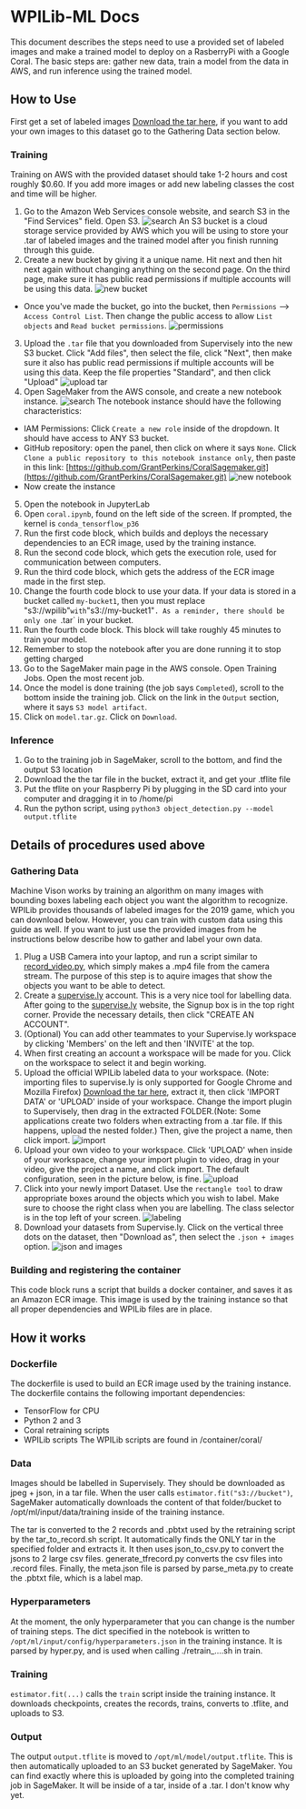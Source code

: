 # WPILib-ML Docs

This document describes the steps need to use a provided set of labeled images and make a trained model to deploy on a RasberryPi with a Google Coral. The basic steps are: gather new data, train a model from the data in AWS, and run inference using the trained model.

## How to Use

First get a set of labeled images [Download the tar here](https://github.com/GrantPerkins/CoralSagemaker/releases/download/v1/WPILib.tar), if you want to add your own images to this dataset go to the Gathering Data section below.

### Training

Training on AWS with the provided dataset should take 1-2 hours and cost roughly $0.60. If you add more images or add new labeling classes the cost and time will be higher.

1. Go to the Amazon Web Services console website, and search S3 in the "Find Services" field. Open S3. ![search](https://github.com/GrantPerkins/CoralSagemaker/blob/master/docs/search-s3.png) An S3 bucket is a cloud storage service provided by AWS which you will be using to store your .tar of labeled images and the trained model after you finish running through this guide.
2. Create a new bucket by giving it a unique name. Hit next and then hit next again without changing anything on the second page. On the third page, make sure it has public read permissions if multiple accounts will be using this data. ![new bucket](https://github.com/GrantPerkins/CoralSagemaker/blob/master/docs/new-bucket.png)
- Once you've made the bucket, go into the bucket, then `Permissions` --> `Access Control List`. Then change the public access to allow `List objects` and `Read bucket permissions`. ![permissions](https://github.com/GrantPerkins/CoralSagemaker/blob/master/docs/bucket-permissions.png)
3. Upload the `.tar` file that you downloaded from Supervisely into the new S3 bucket. Click "Add files", then select the file, click "Next", then make sure it also has public read permissions if multiple accounts will be using this data. Keep the file properties "Standard", and then click "Upload" ![upload tar](https://github.com/GrantPerkins/CoralSagemaker/blob/master/docs/upload-tar.png)
4. Open SageMaker from the AWS console, and create a new notebook instance. ![search](https://github.com/GrantPerkins/CoralSagemaker/blob/master/docs/search-sagemaker.png) The notebook instance should have the following characteristics:
 - IAM Permissions: Click `Create a new role` inside of the dropdown. It should have access to ANY S3 bucket.
 - GitHub repository: open the panel, then click on where it says `None`. Click `Clone a public repository to this notebook instance only`, then paste in this link: [https://github.com/GrantPerkins/CoralSagemaker.git](https://github.com/GrantPerkins/CoralSagemaker.git) ![new notebook](https://github.com/GrantPerkins/CoralSagemaker/blob/master/docs/new-notebook.png)
 - Now create the instance
5. Open the notebook in JupyterLab
6. Open `coral.ipynb`, found on the left side of the screen. If prompted, the kernel is `conda_tensorflow_p36`
7. Run the first code block, which builds and deploys the necessary dependencies to an ECR image, used by the training instance.
8. Run the second code block, which gets the execution role, used for communication between computers.
9. Run the third code block, which gets the address of the ECR image made in the first step.
10. Change the fourth code block to use your data. If your data is stored in a bucket called `my-bucket1`, then you must replace "s3://wpilib"` with `"s3://my-bucket1"`. As a reminder, there should be only one `.tar` in your bucket.
11. Run the fourth code block. This block will take roughly 45 minutes to train your model.
12. Remember to stop the notebook after you are done running it to stop getting charged
13. Go to the SageMaker main page in the AWS console. Open Training Jobs. Open the most recent job.
14. Once the model is done training (the job says `Completed`), scroll to the bottom inside the training job. Click on the link in the `Output` section, where it says `S3 model artifact`.
15. Click on `model.tar.gz`. Click on `Download`.

### Inference

1. Go to the training job in SageMaker, scroll to the bottom, and find the output S3 location
2. Download the the tar file in the bucket, extract it, and get your .tflite file
3. Put the tflite on your Raspberry Pi by plugging in the SD card into your computer and dragging it in to /home/pi
4. Run the python script, using `python3 object_detection.py --model output.tflite`


## Details of procedures used above

### Gathering Data

Machine Vison works by training an algorithm on many images with bounding boxes labeling each object you want the algorithm to recognize. WPILib provides thousands of labeled images for the 2019 game, which you can download below. However, you can train with custom data using this guide as well. If you want to just use the provided images from he instructions below describe how to gather and label your own data.

1. Plug a USB Camera into your laptop, and run a script similar to [record_video.py](utils/record_video.py), which simply makes a .mp4 file from the camera stream. The purpose of this step is to aquire images that show the objects you want to be able to detect.
2. Create a [supervise.ly](https://supervise.ly) account. This is a very nice tool for labelling data. After going to the [supervise.ly](https://supervise.ly) website, the Signup box is in the top right corner. Provide the necessary details, then click "CREATE AN ACCOUNT".
3. (Optional) You can add other teammates to your Supervise.ly workspace by clicking 'Members' on the left and then 'INVITE' at the top.
4. When first creating an account a workspace will be made for you. Click on the workspace to select it and begin working.
5. Upload the official WPILib labeled data to your workspace. (Note: importing files to supervise.ly is only supported for Google Chrome and Mozilla Firefox) [Download the tar here](https://github.com/GrantPerkins/CoralSagemaker/releases/download/v1/WPILib.tar), extract it, then click 'IMPORT DATA' or 'UPLOAD' inside of your workspace. Change the import plugin to Supervisely, then drag in the extracted FOLDER.(Note: Some applications create two folders when extracting from a .tar file. If this happens, upload the nested folder.) Then, give the project a name, then click import. ![import](https://github.com/GrantPerkins/CoralSagemaker/blob/master/docs/supervisely-import.png)
6. Upload your own video to your workspace. Click 'UPLOAD' when inside of your workspace, change your import plugin to video, drag in your video, give the project a name, and click import. The default configuration, seen in the picture below, is fine. 
![upload](https://github.com/GrantPerkins/CoralSagemaker/blob/master/docs/supervisely-custom-upload.png)
7. Click into your newly import Dataset. Use the `rectangle tool` to draw appropriate boxes around the objects which you wish to label. Make sure to choose the right class when you are labelling. The class selector is in the top left of your screen. ![labeling](https://github.com/GrantPerkins/CoralSagemaker/blob/master/docs/supervisely-labeling.png)
8. Download your datasets from Supervise.ly. Click on the vertical three dots on the dataset, then "Download as", then select the `.json + images` option. ![json and images](https://github.com/GrantPerkins/CoralSagemaker/blob/master/docs/supervisely-download.png)

### Building and registering the container

This code block runs a script that builds a docker container, and saves it as an Amazon ECR image. This image is used by the training instance so that all proper dependencies and WPILib files are in place.

## How it works

### Dockerfile

The dockerfile is used to build an ECR image used by the training instance. The dockerfile contains the following important dependencies:
 - TensorFlow for CPU
 - Python 2 and 3
 - Coral retraining scripts
 - WPILib scripts
 The WPILib scripts are found in /container/coral/


 ### Data
 
 Images should be labelled in Supervisely. They should be downloaded as jpeg + json, in a tar file.
 When the user calls `estimator.fit("s3://bucket")`, SageMaker automatically downloads the content of that folder/bucket to /opt/ml/input/data/training inside of the training instance.
 
 The tar is converted to the 2 records and .pbtxt used by the retraining script by the tar_to_record.sh script. It automatically finds the ONLY tar in the specified folder and extracts it. It then uses json_to_csv.py to convert the jsons to 2 large csv files. generate_tfrecord.py converts the csv files into .record files. Finally, the meta.json file is parsed by parse_meta.py to create the .pbtxt file, which is a label map.
 
 ### Hyperparameters
 
 At the moment, the only hyperparameter that you can change is the number of training steps. The dict specified in the notebook is written to `/opt/ml/input/config/hyperparameters.json` in the training instance. It is parsed by hyper.py, and is used when calling ./retrain_....sh in train.
 
 ### Training
 
 `estimator.fit(...)` calls the `train` script inside the training instance. It downloads checkpoints, creates the records, trains, converts to .tflite, and uploads to S3.
 
 ### Output
 
 The output `output.tflite` is moved to `/opt/ml/model/output.tflite`. This is then automatically uploaded to an S3 bucket generated by SageMaker. You can find exactly where this is uploaded by going into the completed training job in SageMaker. It will be inside of a tar, inside of a .tar. I don't know why yet.
